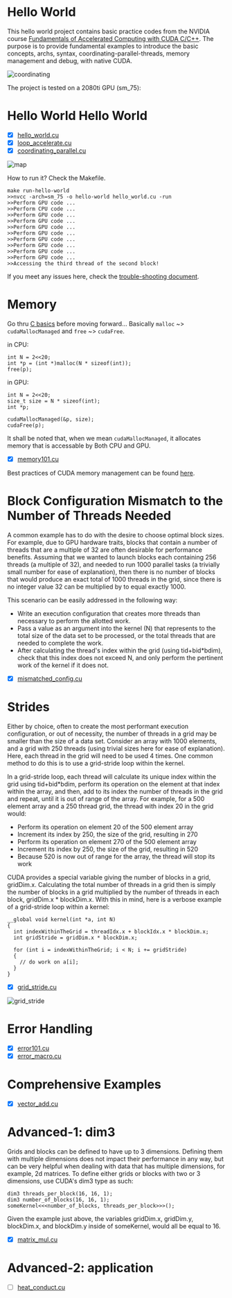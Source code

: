 # Hello World

This hello world project contains basic practice codes from the NVIDIA course [Fundamentals of Accelerated Computing with CUDA C/C++](https://courses.nvidia.com/courses/course-v1:DLI+C-AC-01+V1/about). The purpose is to provide fundamental examples to introduce the basic concepts, archs, syntax, coordinating-parallel-threads, memory management and debug, with native CUDA.


![coordinating](https://user-images.githubusercontent.com/8921629/106368230-f5cc0000-62fc-11eb-8384-1b7cf0a2347c.png)


The project is tested on a 2080ti GPU (sm_75):


# Hello World Hello World

- [X] [hello_world.cu](hello_world.cu)
- [X] [loop_accelerate.cu](loop_accelerate.cu)
- [X] [coordinating_parallel.cu](coordinating_parallel.cu)

![map](https://user-images.githubusercontent.com/8921629/106368236-054b4900-62fd-11eb-9cb9-a98deb86a566.png)

How to run it? Check the Makefile.

```
make run-hello-world
>>nvcc -arch=sm_75 -o hello-world hello_world.cu -run
>>Perform GPU code ...
>>Perform CPU code ...
>>Perform GPU code ...
>>Perform GPU code ...
>>Perform GPU code ...
>>Perform GPU code ...
>>Perform GPU code ...
>>Perform GPU code ...
>>Perform GPU code ...
>>Perform GPU code ...
>>Accessing the third thread of the second block!
```

If you meet any issues here, check the [trouble-shooting document](TROUBLESHOOT.md).


# Memory

Go thru [C basics](https://www.learn-c.org/)  before moving forward...
Basically `malloc` ~> `cudaMallocManaged` and `free` ~> `cudaFree`.

in CPU:

```
int N = 2<<20;
int *p = (int *)malloc(N * sizeof(int));
free(p);
```

in GPU:

```
int N = 2<<20;
size_t size = N * sizeof(int);
int *p;

cudaMallocManaged(&p, size);
cudaFree(p);
```

It shall be noted that, when we mean `cudaMallocManaged`, it allocates memory that is accessable by Both CPU and GPU.

- [X] [memory101.cu](memory101.cu)

Best practices of CUDA memory management can be found [here](https://docs.nvidia.com/cuda/cuda-c-best-practices-guide/index.html#memory-optimizations).

# Block Configuration Mismatch to the Number of Threads Needed

A common example has to do with the desire to choose optimal block sizes. For example, due to GPU hardware traits, blocks that contain a number of threads that are a multiple of 32 are often desirable for performance benefits. Assuming that we wanted to launch blocks each containing 256 threads (a multiple of 32), and needed to run 1000 parallel tasks (a trivially small number for ease of explanation), then there is no number of blocks that would produce an exact total of 1000 threads in the grid, since there is no integer value 32 can be multiplied by to equal exactly 1000.

This scenario can be easily addressed in the following way:

- Write an execution configuration that creates more threads than necessary to perform the allotted work.
- Pass a value as an argument into the kernel (N) that represents to the total size of the data set to be processed, or the total threads that are needed to complete the work.
- After calculating the thread's index within the grid (using tid+bid*bdim), check that this index does not exceed N, and only perform the pertinent work of the kernel if it does not.

- [X] [mismatched_config.cu](mismatched_config.cu)


# Strides

Either by choice, often to create the most performant execution configuration, or out of necessity, the number of threads in a grid may be smaller than the size of a data set. Consider an array with 1000 elements, and a grid with 250 threads (using trivial sizes here for ease of explanation). Here, each thread in the grid will need to be used 4 times. One common method to do this is to use a grid-stride loop within the kernel.

In a grid-stride loop, each thread will calculate its unique index within the grid using tid+bid*bdim, perform its operation on the element at that index within the array, and then, add to its index the number of threads in the grid and repeat, until it is out of range of the array. For example, for a 500 element array and a 250 thread grid, the thread with index 20 in the grid would:

- Perform its operation on element 20 of the 500 element array
- Increment its index by 250, the size of the grid, resulting in 270
- Perform its operation on element 270 of the 500 element array
- Increment its index by 250, the size of the grid, resulting in 520
- Because 520 is now out of range for the array, the thread will stop its work

CUDA provides a special variable giving the number of blocks in a grid, gridDim.x. Calculating the total number of threads in a grid then is simply the number of blocks in a grid multiplied by the number of threads in each block, gridDim.x * blockDim.x. With this in mind, here is a verbose example of a grid-stride loop within a kernel:

```
__global void kernel(int *a, int N)
{
  int indexWithinTheGrid = threadIdx.x + blockIdx.x * blockDim.x;
  int gridStride = gridDim.x * blockDim.x;

  for (int i = indexWithinTheGrid; i < N; i += gridStride)
  {
    // do work on a[i];
  }
}
```

- [X] [grid_stride.cu](grid_stride.cu)

![grid_stride](https://user-images.githubusercontent.com/8921629/106368246-198f4600-62fd-11eb-8a51-fb57b45c41c4.png)



# Error Handling

- [X] [error101.cu](error101.cu)
- [X] [error_macro.cu](error_macro.cu)

# Comprehensive Examples

- [X] [vector_add.cu](vector_add.cu)

# Advanced-1: dim3

Grids and blocks can be defined to have up to 3 dimensions. Defining them with multiple dimensions does not impact their performance in any way, but can be very helpful when dealing with data that has multiple dimensions, for example, 2d matrices. To define either grids or blocks with two or 3 dimensions, use CUDA's dim3 type as such:

```
dim3 threads_per_block(16, 16, 1);
dim3 number_of_blocks(16, 16, 1);
someKernel<<<number_of_blocks, threads_per_block>>>();
```

Given the example just above, the variables gridDim.x, gridDim.y, blockDim.x, and blockDim.y inside of someKernel, would all be equal to 16.

- [X] [matrix_mul.cu](matrix_mul.cu)

# Advanced-2: application

- [ ] [heat_conduct.cu](heat_conduct.cu)



